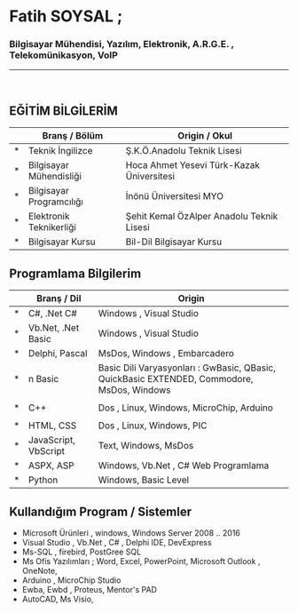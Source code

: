 # **Fatih SOYSAL** ; 
### **Bilgisayar Mühendisi, Yazılım, Elektronik, A.R.G.E. , Telekomünikasyon, VoIP**

---

<br>

## **EĞİTİM BİLGİLERİM**

|   | Branş / Bölüm | Origin / Okul |
| - | - | - |
| * | Teknik İngilizce | Ş.K.Ö.Anadolu Teknik Lisesi |
| * | Bilgisayar Mühendisliği | Hoca Ahmet Yesevi Türk-Kazak Üniversitesi |
| * | Bilgisayar Programcılığı | İnönü Üniversitesi MYO |
| * | Elektronik Teknikerliği | Şehit Kemal ÖzAlper Anadolu Teknik Lisesi |
| * | Bilgisayar Kursu | Bil-Dil Bilgisayar Kursu  |


## **Programlama Bilgilerim**
|   | Branş / Dil | Origin  |
| - | - | - |
| * | C#, .Net C# | Windows , Visual Studio |
| * | Vb.Net, .Net Basic | Windows , Visual Studio |
| * | Delphi, Pascal | MsDos, Windows , Embarcadero |
| * | n Basic | Basic Dili Varyasyonları : GwBasic, QBasic, QuickBasic EXTENDED, Commodore, MsDos, Windows  |
|  |  |  |
| * | C++ | Dos , Linux, Windows, MicroChip, Arduino |
|  |  |  |
| * | HTML, CSS | Dos , Linux, Windows, PIC |
| * | JavaScript, VbScript | Text, Windows, MsDos |
| * | ASPX, ASP | Windows, Vb.Net , C# Web Programlama |
| * | Python | Windows, Basic Level |

## **Kullandığım Program / Sistemler**
* Microsoft Ürünleri , windows,  Windows Server 2008 .. 2016
* Visual Studio , Vb.Net , C# , Delphi IDE, DevExpress
* Ms-SQL , firebird, PostGree SQL
* Ms Ofis Yazılımları ; Word, Excel, PowerPoint, Microsoft Outlook , OneNote,
* Arduino , MicroChip Studio
* Ewba, Ewbd , Proteus, Mentor's PAD
* AutoCAD, Ms Visio,
